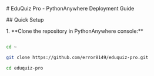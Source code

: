 \# EduQuiz Pro - PythonAnywhere Deployment Guide



\## Quick Setup



1\. \*\*Clone the repository in PythonAnywhere console:\*\*

```bash

cd ~

git clone https://github.com/error8149/eduquiz-pro.git

cd eduquiz-pro

